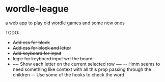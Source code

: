 # wordle-league
a web app to play old wordle games and some new ones


TODO:
- ~~Add css for block~~
- ~~Add css for block and letter~~
- ~~Add keyboard for input~~
- ~~logic for keyboard input wrt the board.~~ 
- ~~ Show each letter on the current selected row ~~
-- Hmm seems to need something like context with all this prop passing through the children
-- Use some of the hooks to check the word